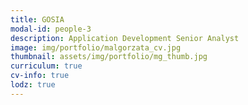 ```yaml
---
title: GOSIA 
modal-id: people-3
description: Application Development Senior Analyst
image: img/portfolio/malgorzata_cv.jpg
thumbnail: assets/img/portfolio/mg_thumb.jpg
curriculum: true
cv-info: true
lodz: true
---
```

